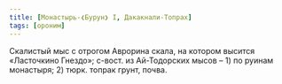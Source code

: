 ```yaml
---
title: [Монастырь-❮Бурун❯ I, Дакакнали-Топрах]
tags: [ороним]
---
```


Скалистый мыс с отрогом Аврорина скала, на котором высится «Ласточкино Гнездо»;
с-вост. из Ай-Тодорских мысов – 1) по руинам монастыря; 2) тюрк. топрак грунт,
почва.
